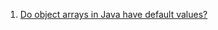  1. [Do object arrays in Java have default values?](https://stackoverflow.com/questions/14920450/do-object-arrays-in-java-have-default-values)
